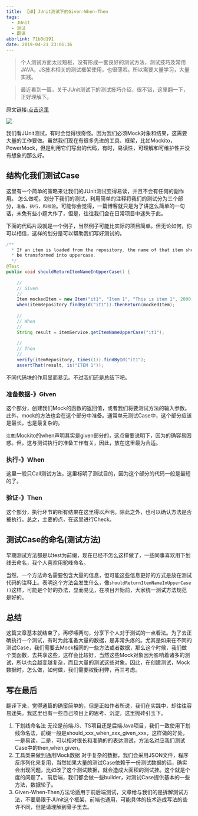 ```yaml
---
title: 【译】JUnit测试下的Given-When-Then
tags:
  - JUnit
  - 测试
  - 翻译
abbrlink: 71b0d191
date: 2019-04-21 23:01:36
---
```

> 个人测试方面太过短板，没有形成一套良好的测试方法，测试技巧及常用JAVA，JS技术相关的测试框架使用，也很薄若。所以需要大量学习，大量实践。

> 最近看到一篇，关于JUnit测试下的测试技巧介绍，很不错，这里翻一下，正好理解下。

原文链接:[点击这里](https://blog.codecentric.de/en/2017/09/given-when-then-in-junit-tests/)

![](https://static.1991421.cn/2019-04-21-145500.jpg)

我们看JUnit测试，有时会觉得很奇怪。因为我们必须Mock对象和结果，这需要大量的工作要做。虽然我们现在有很多先进的工具、框架，比如Mockito，PowerMock，但是利用它们写出的代码，有时，易读性，可理解和可维护性并没有想象的那么好。

## 结构化我们测试Case
这里有一个简单的策略来让我们的JUnit测试变得易读，并且不会有任何的副作用。
怎么做呢，划分下我们的测试，利用简单的注释将我们的测试分为三个部分，`准备，执行，和校验`。可能你会觉得，一篇博客就只是为了讲这么简单的一句话，未免有些小题大作了，但是，往往我们会在日常项目中迷失于此。

下面的代码片段就是一个例子，当然例子可能比实际的项目简单。但无论如何，你可以相信，这样的划分是可以帮助我们写好测试的。

```java
/**
  * If an item is loaded from the repository, the name of that item should 
  * be transformed into uppercase.
  */
@Test
public void shouldReturnItemNameInUpperCase() {
 
    //
    // Given
    //
    Item mockedItem = new Item("it1", "Item 1", "This is item 1", 2000, true);
    when(itemRepository.findById("it1")).thenReturn(mockedItem);
 
    //
    // When
    //
    String result = itemService.getItemNameUpperCase("it1");
 
    //
    // Then
    //
    verify(itemRepository, times(1)).findById("it1");
    assertThat(result, is("ITEM 1"));
```

不同代码块的作用显而易见。不过我们还是总结下吧。

### 准备数据-》Given
这个部分，创建我们Mock的函数的返回值，或者我们将要测试方法的输入参数。此外，mock的方法也会在这个部分中准备。通常单元测试Case中，这个部分应该是最长，也是最复杂的。

`注意`:Mockito的when声明其实是given部分的，这点需要说明下，因为的确容易困惑。但，这与测试执行的准备工作有关，因此，放在这里最为合适。

### 执行-》When
这里一般只Call测试方法，这里标明了测试目的，因为这个部分的代码一般是最短的了。

### 验证-》Then
这个部分，执行环节的所有结果在这里得以声明。除此之外，也可以确认方法是否被执行。总之，主要的点，在这里进行Check。

## 测试Case的命名(测试方法)
早期测试方法都是以test为前缀，现在已经不怎么这样做了，一些同事喜欢用下划线去命名，我个人喜欢用驼峰命名。

当然，一个方法命名需要包含大量的信息，但可能这些信息更好的方式是放在测试代码的注释上。表明这个方法会发生什么，像`shouldReturnItemNameInUpperCase ()`这样，可能是个好的办法，显而易见，在项目开始前，大家统一测试方法规范是好的。

## 总结
这篇文章基本就结束了。再啰嗦两句，分享下个人对于测试的一点看法。为了去正确执行一个测试，有时为此准备大量的数据，是非常头疼的。尤其是如果在不同的测试Case，我们需要去Mock相同的一些方法或者数据，那么这个时候，我们做个类函数，去共享这些，这样会比较好，当然这些Mock对象因为影响着诸多的测试，所以也会越变越复杂，而且大量的测试这些对象。因此，在创建测试，Mock数据时，怎么做，如何做，我们需要权衡利弊，再三考虑。

## 写在最后
翻译下来，觉得通篇的确蛮简单的，但是正如作者所说，我们在实践中，却往往容易迷失。我这里也有一些自己项目上的思考、沉淀，这里抛砖引玉下。

1. 下划线命名法
无论是前端JS、TS项目还是后端Java项目，我们一致使用下划线命名法，前缀一般是should_xxx_when_xxx_given_xxx，这样做的好处，一是易读，二是，可以相对很长和准确的的表达测试，方法名对应我们测试Case中的then,when,given。
2. 工具类来做到通用Mock数据
对于复杂的数据，我们会采用JSON文件，程序反序列化来复用，当然如果大量的测试Case依赖于一份测试数据的话，确实会出现问题，比如改了这个测试数据，就会造成大面积的测试挂。这个就是个度的问题了。
前后端，我们都会做一些builder，对测试Case提供基本的一些方法，数据轮子。
3. Given-When-Then方法论适用于前后端测试，文章给与我们的是拆解测试方法，不要局限于JUnit这个框架，前端也通用，可能具体的技术造成写法的些许不同，但是请理解到骨子里去。

